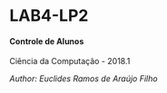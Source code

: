 # LAB4-LP2
#### Controle de Alunos
<p>Ciência da Computação - 2018.1</p>

<p><em>Author: Euclides Ramos de Araújo Filho</em></p>
